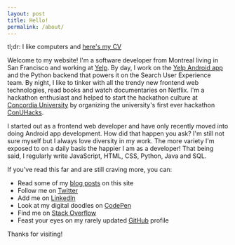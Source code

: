 ```yaml
---
layout: post
title: Hello!
permalink: /about/
---
```


tl;dr: I like computers and [here's my CV](https://resume.creddle.io/embed/1q5l39bldu6)

Welcome to my website! I'm a software developer from Montreal living in San Francisco and
working at [Yelp](http://yelp.com). By day, I work on the [Yelp Android app](https://play.google.com/store/apps/details?id=com.yelp.android)
and the Python backend that powers it on the Search User Experience team.
By night, I like to tinker with all the trendy new frontend web technologies,
read books and watch documentaries on Netflix. I'm a hackathon enthusiast
and helped to start the hackathon culture at [Concordia University](http://www.concordia.ca/encs.html)
by organizing the university's first ever hackathon [ConUHacks](https://2016.conuhacks.io/).

I started out as a frontend web developer and have only recently moved into doing
Android app development. How did that happen you ask? I'm still not sure myself
but I always love diversity in my work. The more variety I'm exposed to on a daily
basis the happier I am as a developer! That being said, I regularly write JavaScript,
HTML, CSS, Python, Java and SQL.

If you've read this far and are still craving more, you can:
* Read some of my [blog posts](http://localhost:4000/blog/) on this site
* Follow me on [Twitter](https://twitter.com/argo_49)
* Add me on [LinkedIn](https://www.linkedin.com/in/tylerargo/)
* Look at my digital doodles on [CodePen](http://codepen.io/argo49/pens/public/)
* Find me on [Stack Overflow](https://stackoverflow.com/users/2981058/argo49)
* Feast your eyes on my rarely updated [GitHub](https://github.com/argo49) profile

Thanks for visiting!
